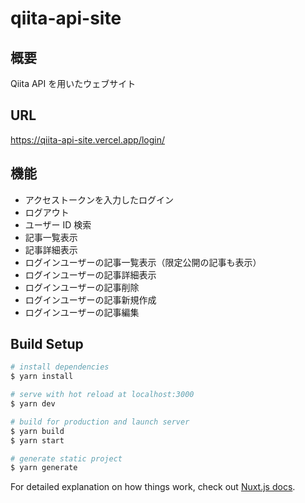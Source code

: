 # qiita-api-site

## 概要

Qiita API を用いたウェブサイト

## URL

https://qiita-api-site.vercel.app/login/

## 機能

- アクセストークンを入力したログイン
- ログアウト
- ユーザー ID 検索
- 記事一覧表示
- 記事詳細表示
- ログインユーザーの記事一覧表示（限定公開の記事も表示）
- ログインユーザーの記事詳細表示
- ログインユーザーの記事削除
- ログインユーザーの記事新規作成
- ログインユーザーの記事編集

## Build Setup

```bash
# install dependencies
$ yarn install

# serve with hot reload at localhost:3000
$ yarn dev

# build for production and launch server
$ yarn build
$ yarn start

# generate static project
$ yarn generate
```

For detailed explanation on how things work, check out [Nuxt.js docs](https://nuxtjs.org).
